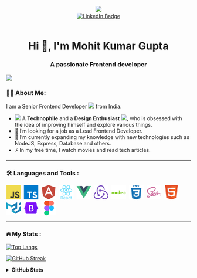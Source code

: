 
<div id="header" align="center">
  <img src="https://media.giphy.com/media/QssGEmpkyEOhBCb7e1/giphy.gif" width="100"/>
</div>

<div id="badges" align="center">
  <a href="https://www.linkedin.com/in/mkglooks/" target="_blank">
    <img src="https://img.shields.io/badge/LinkedIn-blue?style=for-the-badge&logo=linkedin&logoColor=white" alt="LinkedIn Badge"/>
  </a>
</div>
<div id="badges" align="center">
  <img src="https://komarev.com/ghpvc/?username=mkginfo&style=flat-square&color=blue" alt=""/>
</div>

<h1 align="center">Hi 👋, I'm Mohit Kumar Gupta</h1>
<h3 align="center">A passionate Frontend developer</h3>


<img align="center" src="https://media.giphy.com/media/RbDKaczqWovIugyJmW/giphy.gif" width="300">

### :man_technologist: About Me:

I am a Senior Frontend Developer <img src="https://media.giphy.com/media/WUlplcMpOCEmTGBtBW/giphy.gif" width="30"> from India.
- <img src="https://github.com/rudrabarad/rudrabarad/blob/master/Assets/Developer.gif" width="30px"> A **Technophile**  and a **Design Enthusiast** <img src="https://github.com/rudrabarad/rudrabarad/blob/master/Assets/Designer.gif" width="30px">, who is obsessed with the idea of improving himself and explore various things.
- 🔎 I’m looking for a job as a Lead Frontend Developer.
- 🌱 I’m currently expanding my knowledge with new technologies such as NodeJS, Express, Database and others.
- ⚡ In my free time, I watch movies and read tech articles.

---

### :hammer_and_wrench: Languages and Tools :

<div>
  <img src="https://github.com/devicons/devicon/blob/master/icons/javascript/javascript-original.svg" title="JavaScript" alt="JavaScript" width="40" height="40"/>&nbsp;
  <img src="https://github.com/devicons/devicon/blob/master/icons/typescript/typescript-original.svg" title="TypeScript" alt="TypeScript" width="40" height="40"/>&nbsp;
  <img src="https://github.com/devicons/devicon/blob/master/icons/angularjs/angularjs-plain.svg" title="Angularjs" alt="Angular" width="40" height="40"/>&nbsp;
    <img src="https://github.com/devicons/devicon/blob/master/icons/react/react-original-wordmark.svg" title="React" alt="React" width="40" height="40"/>&nbsp;
    <img src="https://github.com/devicons/devicon/blob/master/icons/vuejs/vuejs-original.svg" title="Vue" alt="Vue" width="40" height="40"/>&nbsp;
  <img src="https://github.com/devicons/devicon/blob/master/icons/redux/redux-original.svg" title="Redux" alt="Redux " width="40" height="40"/>&nbsp;
   <img src="https://github.com/devicons/devicon/blob/master/icons/nodejs/nodejs-plain-wordmark.svg" title="NodeJS" alt="NodeJS" width="40" height="40"/>&nbsp;
  <img src="https://github.com/devicons/devicon/blob/master/icons/css3/css3-plain-wordmark.svg"  title="CSS3" alt="CSS" width="40" height="40"/>&nbsp;
  <img src="https://github.com/devicons/devicon/blob/master/icons/sass/sass-original.svg"  title="Sass" alt="Sass" width="40" height="40"/>&nbsp;
  <img src="https://github.com/devicons/devicon/blob/master/icons/html5/html5-original.svg" title="HTML5" alt="HTML" width="40" height="40"/>&nbsp;
   <img src="https://github.com/devicons/devicon/blob/master/icons/materialui/materialui-original.svg" title="Material UI" alt="Material UI" width="40" height="40"/>&nbsp;
  <img src="https://github.com/devicons/devicon/blob/master/icons/bootstrap/bootstrap-original.svg" title="Material UI" alt="Material UI" width="40" height="40"/>&nbsp;
   <img src="https://github.com/devicons/devicon/blob/master/icons/figma/figma-original.svg" title="Figma" alt="Figma" width="40" height="40"/>&nbsp;
</div>

---

### :fire: My Stats :

[![Top Langs](https://github-readme-stats.vercel.app/api/top-langs/?username=mkginfo&layout=compact&theme=vision-friendly-dark)](https://github.com/anuraghazra/github-readme-stats)

[![GitHub Streak](http://github-readme-streak-stats.herokuapp.com?user=mkginfo&theme=dark&background=000000)](https://git.io/streak-stats)


<details>	
  <summary><b>GitHub Stats</b></summary>
<img width="52%" src="https://github-readme-stats.vercel.app/api?username=mkginfo&count_private=true&show_icons=truehow_icons=true&hide_border=true" />
<img width="48%" src="https://github-readme-streak-stats.herokuapp.com?user=mkginfo&hide_border=true&dates=478AF0&ring=478AF0&fire=DD2727&currStreakLabel=DD2727"/>  <br>
  
Some Advance Stats about my GitHub Profile - https://gitstats.me/mkginfo<br>
  
![Metrics](https://metrics.lecoq.io/mkginfo?template=classic&isocalendar=1&languages=1&followup=1&lines=1&achievements=1&notable=1&pagespeed=1&isocalendar.duration=half-year&languages.limit=8&languages.sections=most-used&languages.colors=github&languages.threshold=0%25&languages.indepth=false&languages.analysis.timeout=15&languages.categories=markup%2C%20programming&languages.recent.categories=markup%2C%20programming&languages.recent.load=300&languages.recent.days=14&followup.sections=repositories&achievements.threshold=C&achievements.secrets=true&achievements.display=detailed&achievements.limit=0&notable.from=organization&notable.repositories=false&pagespeed.url=.user.website&pagespeed.detailed=false&pagespeed.screenshot=false&config.timezone=Asia%2FCalcutta)
  
</details>

<!--
**mkginfo/mkginfo** is a ✨ _special_ ✨ repository because its `README.md` (this file) appears on your GitHub profile.

Here are some ideas to get you started:

- 🔭 I’m currently working on ...
- 🌱 I’m currently learning ...
- 👯 I’m looking to collaborate on ...
- 🤔 I’m looking for help with ...
- 💬 Ask me about ...
- 📫 How to reach me: ...
- 😄 Pronouns: ...
- ⚡ Fun fact: ...
-->
